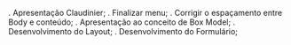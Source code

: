 . Apresentação Claudinier;
. Finalizar menu;
. Corrigir o espaçamento entre Body e conteúdo;
. Apresentação ao conceito de Box Model;
. Desenvolvimento do Layout;
. Desenvolvimento do Formulário;